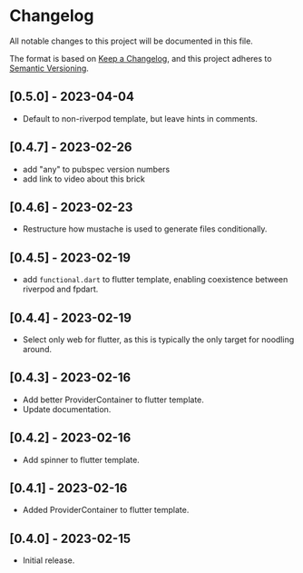 # Changelog

All notable changes to this project will be documented in this file.

The format is based on [Keep a Changelog](https://keepachangelog.com/en/1.0.0/),
and this project adheres to [Semantic Versioning](https://semver.org/spec/v2.0.0.html).

## [0.5.0] - 2023-04-04

- Default to non-riverpod template, but leave hints in comments.

## [0.4.7] - 2023-02-26

- add "any" to pubspec version numbers
- add link to video about this brick

## [0.4.6] - 2023-02-23

- Restructure how mustache is used to generate files conditionally.

## [0.4.5] - 2023-02-19

- add `functional.dart` to flutter template, enabling coexistence between riverpod and fpdart.

## [0.4.4] - 2023-02-19

- Select only web for flutter, as this is typically the only target for noodling around.

## [0.4.3] - 2023-02-16

- Add better ProviderContainer to flutter template.
- Update documentation.

## [0.4.2] - 2023-02-16

- Add spinner to flutter template.

## [0.4.1] - 2023-02-16

- Added ProviderContainer to flutter template.

## [0.4.0] - 2023-02-15

- Initial release.
